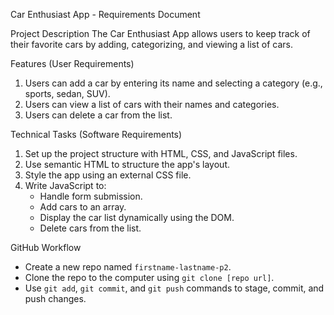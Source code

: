 Car Enthusiast App - Requirements Document

Project Description
The Car Enthusiast App allows users to keep track of their favorite cars by adding, categorizing, and viewing a list of cars.

Features (User Requirements)
1. Users can add a car by entering its name and selecting a category (e.g., sports, sedan, SUV).
2. Users can view a list of cars with their names and categories.
3. Users can delete a car from the list.

Technical Tasks (Software Requirements)
1. Set up the project structure with HTML, CSS, and JavaScript files.
2. Use semantic HTML to structure the app's layout.
3. Style the app using an external CSS file.
4. Write JavaScript to:
   - Handle form submission.
   - Add cars to an array.
   - Display the car list dynamically using the DOM.
   - Delete cars from the list.

GitHub Workflow
- Create a new repo named `firstname-lastname-p2`.
- Clone the repo to the computer using `git clone [repo url]`.
- Use `git add`, `git commit`, and `git push` commands to stage, commit, and push changes.